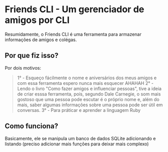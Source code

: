 # Friends CLI - Um gerenciador de amigos por CLI
Resumidamente, o Friends CLI é uma ferramenta para armazenar informações de amigos e colégas.

## Por que fiz isso?
Por dois motivos:
> 1° - Esqueço fácilmente o nome e aniversários dos meus amigos e com essa ferramenta espero nunca mais esquecer AHAHAH
> 2° - Lendo o livro "Como fazer amigos e influenciar pessoas", tive a ideia de criar esssa ferramenta, pois, segundo Dale Carnegie, o som mais gostoso que uma pessoa pode escutar é o próprio nome e, além do mais, saber algumas informações sobre uma pessoa pode ser útil em conversas.
> 3° - Para práticar e aprender a linguagem Ruby

## Como funciona?
Basicamente, ele se manipula um banco de dados SQLite adicionando e listando 
(preciso adicionar mais funções para deixar mais complexo)